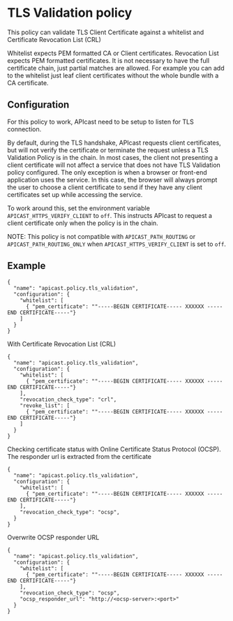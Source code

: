 # TLS Validation policy

This policy can validate TLS Client Certificate against a whitelist and Certificate Revocation List (CRL)

Whitelist expects PEM formatted CA or Client certificates.
Revocation List expects PEM formatted certificates.
It is not necessary to have the full certificate chain, just partial matches are allowed.
For example you can add to the whitelist just leaf client certificates without the whole bundle with a CA certificate.

## Configuration

For this policy to work, APIcast need to be setup to listen for TLS connection.

By default, during the TLS handshake, APIcast requests client certificates, but will not verify the certificate or terminate the request unless a TLS Validation Policy is in the chain. In most cases, the client not presenting a client certificate will not affect a service that does not have TLS Validation policy configured. The only exception is when a browser or front-end application uses the service. In this case, the browser will always prompt the user to choose a client certificate to send if they have any client certificates set up while accessing the service.

To work around this, set the environment variable `APICAST_HTTPS_VERIFY_CLIENT` to `off`. This instructs APIcast to request a client certificate only when the policy is in the chain.

NOTE: This policy is not compatible with `APICAST_PATH_ROUTING` or `APICAST_PATH_ROUTING_ONLY` when `APICAST_HTTPS_VERIFY_CLIENT` is set to `off`.

## Example

```
{
  "name": "apicast.policy.tls_validation",
  "configuration": {
    "whitelist": [
      { "pem_certificate": ""-----BEGIN CERTIFICATE----- XXXXXX -----END CERTIFICATE-----"}
    ]
  }
}
```

With Certificate Revocation List (CRL)

```
{
  "name": "apicast.policy.tls_validation",
  "configuration": {
    "whitelist": [
      { "pem_certificate": ""-----BEGIN CERTIFICATE----- XXXXXX -----END CERTIFICATE-----"}
    ],
    "revocation_check_type": "crl",
    "revoke_list": [
      { "pem_certificate": ""-----BEGIN CERTIFICATE----- XXXXXX -----END CERTIFICATE-----"}
    ]
  }
}
```

Checking certificate status with Online Certificate Status Protocol (OCSP). The responder url is
extracted from the certificate

```
{
  "name": "apicast.policy.tls_validation",
  "configuration": {
    "whitelist": [
      { "pem_certificate": ""-----BEGIN CERTIFICATE----- XXXXXX -----END CERTIFICATE-----"}
    ],
    "revocation_check_type": "ocsp",
  }
}
```

Overwrite OCSP responder URL

```
{
  "name": "apicast.policy.tls_validation",
  "configuration": {
    "whitelist": [
      { "pem_certificate": ""-----BEGIN CERTIFICATE----- XXXXXX -----END CERTIFICATE-----"}
    ],
    "revocation_check_type": "ocsp",
    "ocsp_responder_url": "http://<ocsp-server>:<port>"
  }
}
```

